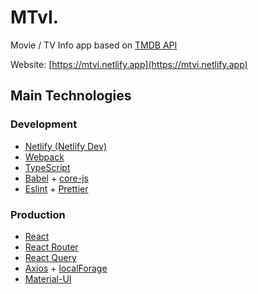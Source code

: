 # MTvI.
Movie / TV Info app based on [TMDB API](https://www.themoviedb.org/documentation/api)

Website: [https://mtvi.netlify.app](https://mtvi.netlify.app)

## Main Technologies

### Development
 * [Netlify (Netlify Dev)](https://www.netlify.com/)
 * [Webpack](https://github.com/webpack/webpack)
 * [TypeScript](https://github.com/microsoft/TypeScript)
 * [Babel](https://github.com/babel/babel) + [core-js](https://github.com/zloirock/core-js)
 * [Eslint](https://github.com/eslint/eslint) + [Prettier](https://github.com/prettier/prettier)

### Production
 * [React](https://github.com/facebook/react/)
 * [React Router](https://github.com/ReactTraining/react-router)
 * [React Query](https://github.com/tannerlinsley/react-query)
 * [Axios](https://github.com/axios/axios) + [localForage](https://github.com/localForage/localForage)
 * [Material-UI](https://github.com/mui-org/material-ui)
